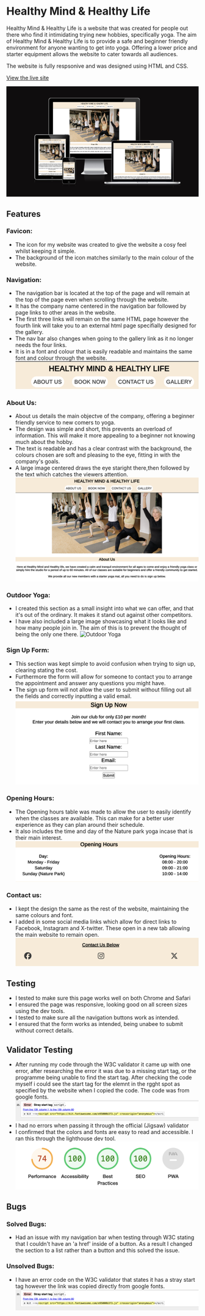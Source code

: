 
# Healthy Mind & Healthy Life

Healthy Mind & Healthy Life is a website that was created for people out there who find it intimidating trying new hobbies, specifically yoga. The aim of Healthy Mind & Healthy Life is to provide a safe and beginner friendly environment for anyone wanting to get into yoga. Offering a lower price and starter equipment allows the website to cater towards all audiences.

The website is fully respsonive and was designed using HTML and CSS.

[View the live site](https://cal009.github.io/healthy-mind-healthy-life/)

![website mock-up](assets/images/read.me-showcase.png)

## Features

### Favicon: 

* The icon for my website was created to give the website a cosy feel whilst keeping it simple.
* The background of the icon matches similarly to the main colour of the website.

### Navigation:

* The navigation bar is located at the top of the page and will remain at the top of the page even when scrolling through the website.
* It has the company name centered in the navigation bar followed by page links to other areas in the website. 
* The first three links will remain on the same HTML page however the fourth link will take you to an external html page specifially designed for the gallery.
* The nav bar also changes when going to the gallery link as it no longer needs the four links.
* It is in a font and colour that is easily readable and maintains the same font and colour through the website.
![Navigation Bar](assets/images/header-screenshot.png)

### About Us:

* About us details the main objectve of the company, offering a beginner friendly service to new comers to yoga.
* The design was simple and short, this prevents an overload of information. This will make it more appealing to a beginner not knowing much about the hobby.
* The text is readable and has a clear contrast with the background, the colours chosen are soft and pleasing to the eye, fitting in with the company's goals.
* A large image centered draws the eye staright there,then followed by the text which catches the viewers attention.
![About us](assets/images/about-us-screenshot.png)

### Outdoor Yoga:

* I created this section as a small insight into what we can offer, and that it's out of the ordinary. It makes it stand out against other competitors.
* I have also included a large image showcasing what it looks like and how many people join in. The aim of this is to prevent the thought of being the only one there.
![Outdoor Yoga](assets/images/outdoor-screenshot.png)

### Sign Up Form:

* This section was kept simple to avoid confusion when trying to sign up, clearing stating the cost.
* Furthermore the form will allow for someone to contact you to arrange the appointment and answer any questions you might have.
* The sign up form will not allow the user to submit without filling out all the fields and correctly inputting a valid email.
![Sign up Form](assets/images/signup-screenshot.png)

### Opening Hours:

* The Opening hours table was made to allow the user to easily identify when the classes are available. This can make for a better user experience as they can plan around their schedule.
* It also includes the time and day of the Nature park yoga incase that is their main interest.
![Opening Hours Table](assets/images/opening-hours-screenshot.png)

### Contact us:

* I kept the design the same as the rest of the website, maintaining the same colours and font.
* I added in some social media links which allow for direct links to Facebook, Instagram and X-twitter. These open in a new tab allowing the main website to remain open.
![Contact us links](assets/images/contact-us-screenshot.png)

## Testing

* I tested to make sure this page works well on both Chrome and Safari
* I ensured the page was responsive, looking good on all screen sizes using the dev tools.
* I tested to make sure all the navigation buttons work as intended.
* I ensured that the form works as intended, being unabee to submit without correct details.

## Validator Testing

* After running my code through the W3C validator it came up with one error, after researching the error it was due to a missing start tag, or the programme being unable to find the start tag. After checking the code myself i could see the start tag for the elemnt in the rgght spot as specified by the website when I copied the code. The code was from google fonts.
![Validator Error](assets/images/w3c-error.png)
* I had no errors when passing it through the official (Jigsaw) validator
* I confirmed that the colors and fonts are easy to read and accessible. I ran this through the lighthouse dev tool.
![Lighthouse Validator](assets/images/lighthouse-score.png)

## Bugs

### Solved Bugs:

* Had an issue with my navigation bar when testing through W3C stating that I couldn't have an 'a href' inside of a button. As a result I changed the section to a list rather than a button and this solved the issue.

### Unsolved Bugs:

* I have an error code on the W3C validator that states it has a stray start tag however the link was copied directly from google fonts.
![Validator Error](assets/images/w3c-error.png)

